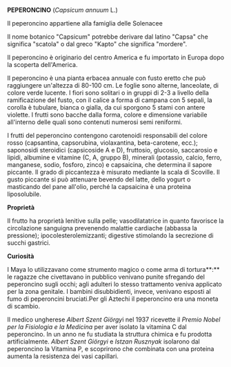 **PEPERONCINO** (*Capsicum annuum* L.)

Il peperoncino appartiene alla famiglia delle Solenacee

Il nome botanico "Capsicum" potrebbe derivare dal latino "Capsa" che
significa "scatola" o dal greco "Kapto" che significa "mordere".

Il peperoncino è originario del centro America e fu importato in Europa
dopo la scoperta dell'America.

Il peperoncino è una pianta erbacea annuale con fusto eretto che può
raggiungere un'altezza di 80-100 cm. Le foglie sono alterne, lanceolate,
di colore verde lucente. I fiori sono solitari o in gruppi di 2-3 a
livello della ramificazione del fusto, con il calice a forma di campana
con 5 sepali, la corolla è tubulare, bianca o gialla, da cui sporgono 5
stami con antere violette. I frutti sono bacche dalla forma, colore e
dimensione variabile all'interno delle quali sono contenuti numerosi
semi reniformi.

I frutti del peperoncino contengono carotenoidi responsabili del colore
rosso (capsantina, capsorubina, violaxantina, beta-carotene, ecc.);
saponosidi steroidici (capsicoside A e D), fruttosio, glucosio,
saccarosio e lipidi, albumine e vitamine (C, A, gruppo B), minerali
(potassio, calcio, ferro, manganese, sodio, fosforo, zinco) e
capsaicina, che determina il sapore piccante. Il grado di
piccantezza è misurato mediante la scala di Scoville. Il gusto
piccante si può attenuare bevendo del latte, dello yogurt o masticando
del pane all'olio, perché la capsaicina è una proteina liposolubile.

**Proprietà**

Il frutto ha proprietà lenitive sulla pelle; vasodilatatrice in quanto
favorisce la circolazione sanguigna prevenendo malattie cardiache
(abbassa la pressione); ipocolesterolemizzanti; digestive stimolando la
secrezione di succhi gastrici.

**Curiosità**

I Maya lo utilizzavano come strumento magico o come arma di tortura**:**
le ragazze che civettavano in pubblico venivano punite sfregando del
peperoncino sugli occhi; agli adulteri lo stesso trattamento veniva
applicato per la zona genitale. I bambini disubbidienti, invece,
venivano esposti al fumo di peperoncini bruciati.Per gli Aztechi il
peperoncino era una moneta di scambio.

Il medico ungherese *Albert Szent Giörgy*i nel 1937 ricevette
il *Premio Nobel per la Fisiologia e la Medicina* per aver
isolato la vitamina C dal peperoncino. In un anno ne fu studiata la
struttura chimica e fu prodotta artificialmente. *Albert Szent
Giörgyi* e *Istzan Rusznyak* isolarono dal peperoncino la
Vitamina P, e scoprirono che combinata con una proteina aumenta la
resistenza dei vasi capillari.
